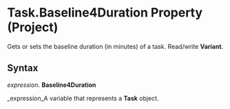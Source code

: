 
# Task.Baseline4Duration Property (Project)

Gets or sets the baseline duration (in minutes) of a task. Read/write  **Variant**.


## Syntax

 _expression_. **Baseline4Duration**

 _expression_A variable that represents a  **Task** object.

